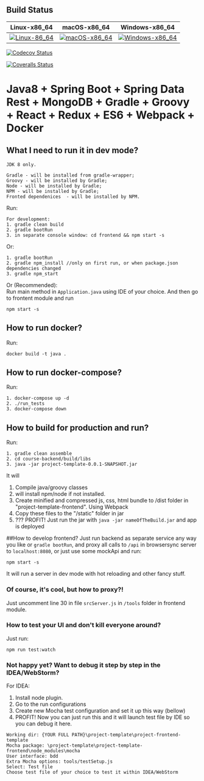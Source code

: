 ## Build Status

| Linux-x86_64            | macOS-x86_64             | Windows-x86_64            |
|-------------------------|--------------------------|---------------------------|
| [![Linux-86_64][1]][2]  | [![macOS-x86_64][1]][2]  | [![Windows-x86_64][3]][4] 

[1]: https://travis-ci.org/illichso/courses.svg?branch=master
[2]: https://travis-ci.org/illichso/courses
[3]: https://ci.appveyor.com/api/projects/status/57lmmhfrdryko12v/branch/master?svg=true
[4]: https://ci.appveyor.com/project/illichso/courses/branch/master

[![Codecov Status](https://codecov.io/gh/illichso/courses/branch/master/graph/badge.svg)](https://codecov.io/gh/illichso/courses)

[![Coveralls Status](https://coveralls.io/repos/github/illichso/courses/badge.svg?branch=master)](https://coveralls.io/github/illichso/courses?branch=master)


# Java8 + Spring Boot + Spring Data Rest + MongoDB + Gradle + Groovy + React + Redux + ES6 + Webpack + Docker

## What I need to run it in dev mode?
```
JDK 8 only.

Gradle - will be installed from gradle-wrapper;
Groovy - will be installed by Gradle;
Node - will be installed by Gradle;
NPM - will be installed by Gradle;
Fronted dependenices  - will be installed by NPM.
```

Run:

```
For development:
1. gradle clean build
2. gradle bootRun
3. in separate console window: cd frontend && npm start -s
```
Or: 
```
1. gradle bootRun
2. gradle npm_install //only on first run, or when package.json dependencies changed
3. gradle npm_start
```
Or (Recommended):  
Run main method in `Application.java` using IDE of your choice. And then go to frontent module and run
```
npm start -s
```

## How to run docker?


Run:
```
docker build -t java .
```

## How to run docker-compose?


Run:
```
1. docker-compose up -d
2. ./run_tests
3. docker-compose down
```

## How to build for production and run?
Run:
```
1. gradle clean assemble
2. cd course-backend/build/libs
3. java -jar project-template-0.0.1-SNAPSHOT.jar
```
It will
1. Compile java/groovy classes  
2. will install npm/node if not installed.
3. Create minified and compressed js, css, html bundle to /dist folder in "project-template-frontend". Using Webpack
4. Copy these files to the "/static" folder in jar
5. ??? PROFIT! Just run the jar with `java -jar nameOfTheBuild.jar`  and app is deployed

##How to develop frontend?
Just run backend as separate service any way you like or  `gradle bootRun`, and proxy all calls to `/api` in browsersync server to `localhost:8080`,
or just use some mockApi and run:
```
npm start -s
```
It will run a server in dev mode with hot reloading and other fancy stuff.

### Of course, it's cool, but how to proxy?!
Just uncomment line 30 in file `srcServer.js` in `/tools` folder in frontend module.

### How to test your UI and don't kill everyone around?
Just run:
```
npm run test:watch
```
### Not happy yet? Want to debug it step by step in the IDEA/WebStorm?  
For IDEA:
1. Install node plugin.
2. Go to the run configurations
3. Create new Mocha test configuration and set it up this way (bellow)
4. PROFIT! Now you can just run this and it will launch test file by IDE so you can debug it here.

```
Working dir: {YOUR FULL PATH}\project-template\project-frontend-template
Mocha package: \project-template\project-template-frontend\node_modules\mocha
User interface: bdd
Extra Mocha options: tools/testSetup.js
Select: Test file
Choose test file of your choice to test it within IDEA/WebStorm
```
